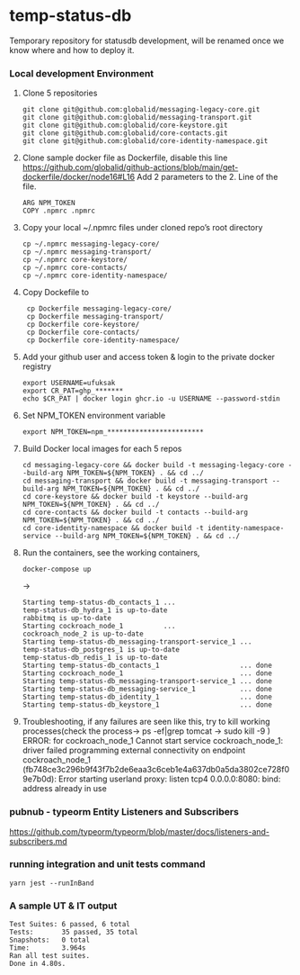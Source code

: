 # temp-status-db
Temporary repository for statusdb development, will be renamed once we know where and how to deploy it.

### Local development Environment
1. Clone 5 repositories
   
    ``` 
    git clone git@github.com:globalid/messaging-legacy-core.git
    git clone git@github.com:globalid/messaging-transport.git
    git clone git@github.com:globalid/core-keystore.git
    git clone git@github.com:globalid/core-contacts.git
    git clone git@github.com:globalid/core-identity-namespace.git
    ```

1. Clone sample docker file as Dockerfile, disable this line https://github.com/globalid/github-actions/blob/main/get-dockerfile/docker/node16#L16  Add 2 parameters to the 2. Line of the file.
    
    ``` 
    ARG NPM_TOKEN
    COPY .npmrc .npmrc
    ```

1. Copy your local ~/.npmrc files under cloned repo’s root directory
    ```
    cp ~/.npmrc messaging-legacy-core/
    cp ~/.npmrc messaging-transport/
    cp ~/.npmrc core-keystore/
    cp ~/.npmrc core-contacts/
    cp ~/.npmrc core-identity-namespace/
    ```
1. Copy Dockefile to
   
   ```
    cp Dockerfile messaging-legacy-core/
    cp Dockerfile messaging-transport/
    cp Dockerfile core-keystore/
    cp Dockerfile core-contacts/
    cp Dockerfile core-identity-namespace/
   ```
   
1. Add your github user and access token & login to the private docker registry

    ```
    export USERNAME=ufuksak
    export CR_PAT=ghp_******* 
    echo $CR_PAT | docker login ghcr.io -u USERNAME --password-stdin	
    ```

1. Set NPM_TOKEN environment variable

    ```
    export NPM_TOKEN=npm_************************
    ```

1. Build Docker local images for each 5 repos
    ```
    cd messaging-legacy-core && docker build -t messaging-legacy-core --build-arg NPM_TOKEN=${NPM_TOKEN} . && cd ../
    cd messaging-transport && docker build -t messaging-transport --build-arg NPM_TOKEN=${NPM_TOKEN} . && cd ../
    cd core-keystore && docker build -t keystore --build-arg NPM_TOKEN=${NPM_TOKEN} . && cd ../
    cd core-contacts && docker build -t contacts --build-arg NPM_TOKEN=${NPM_TOKEN} . && cd ../
    cd core-identity-namespace && docker build -t identity-namespace-service --build-arg NPM_TOKEN=${NPM_TOKEN} . && cd ../
    ```

1. Run the containers, see the working containers, 
    ```
    docker-compose up
    ``` 
    ->
    ```
    Starting temp-status-db_contacts_1 ... 
    temp-status-db_hydra_1 is up-to-date
    rabbitmq is up-to-date
    Starting cockroach_node_1          ... 
    cockroach_node_2 is up-to-date
    Starting temp-status-db_messaging-transport-service_1 ... 
    temp-status-db_postgres_1 is up-to-date
    temp-status-db_redis_1 is up-to-date
    Starting temp-status-db_contacts_1                    ... done
    Starting cockroach_node_1                             ... done
    Starting temp-status-db_messaging-transport-service_1 ... done
    Starting temp-status-db_messaging-service_1           ... done
    Starting temp-status-db_identity_1                    ... done
    Starting temp-status-db_keystore_1                    ... done
    ```
   
1. Troubleshooting, 
if any failures are seen like this, try to kill working processes(check the process->  ps -ef|grep tomcat   ->  sudo kill -9 <PID>)
ERROR: for cockroach_node_1  Cannot start service cockroach_node_1: driver failed programming external connectivity on endpoint cockroach_node_1 (fb748ce3c296b9f43f7b2de6eaa3c6ceb1e4a637db0a5da3802ce728f09e7b0d): Error starting userland proxy: listen tcp4 0.0.0.0:8080: bind: address already in use

### pubnub - typeorm Entity Listeners and Subscribers
https://github.com/typeorm/typeorm/blob/master/docs/listeners-and-subscribers.md

### running integration and unit tests command
```
yarn jest --runInBand
```

### A sample UT & IT output
```
Test Suites: 6 passed, 6 total
Tests:       35 passed, 35 total
Snapshots:   0 total
Time:        3.964s
Ran all test suites.
Done in 4.80s.
```
